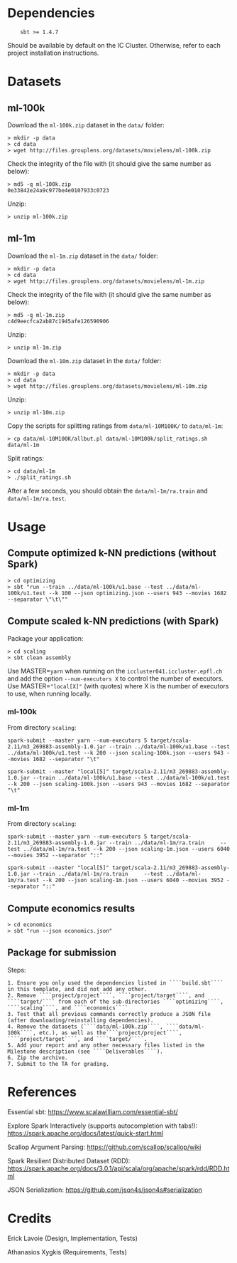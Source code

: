 # Dependencies

````
    sbt >= 1.4.7
````

Should be available by default on the IC Cluster. Otherwise, refer to each project installation instructions.

# Datasets

## ml-100k

Download the ````ml-100k.zip```` dataset in the ````data/```` folder:
````
> mkdir -p data
> cd data
> wget http://files.grouplens.org/datasets/movielens/ml-100k.zip
````

Check the integrity of the file with (it should give the same number as below):
````
> md5 -q ml-100k.zip
0e33842e24a9c977be4e0107933c0723
````

Unzip:
````
> unzip ml-100k.zip
````

## ml-1m

Download the ````ml-1m.zip```` dataset in the ````data/```` folder:
````
> mkdir -p data
> cd data
> wget http://files.grouplens.org/datasets/movielens/ml-1m.zip
````

Check the integrity of the file with (it should give the same number as below):
````
> md5 -q ml-1m.zip
c4d9eecfca2ab87c1945afe126590906
````

Unzip:
````
> unzip ml-1m.zip
````

Download the ````ml-10m.zip```` dataset in the ````data/```` folder:
````
> mkdir -p data
> cd data
> wget http://files.grouplens.org/datasets/movielens/ml-10m.zip
````

Unzip:
````
> unzip ml-10m.zip
````

Copy the scripts for splitting ratings from ````data/ml-10M100K/```` to
````data/ml-1m````:
````
> cp data/ml-10M100K/allbut.pl data/ml-10M100k/split_ratings.sh data/ml-1m
````

Split ratings:
````
> cd data/ml-1m
> ./split_ratings.sh
````

After a few seconds, you should obtain the ````data/ml-1m/ra.train```` and
````data/ml-1m/ra.test````.

# Usage

## Compute optimized k-NN predictions (without Spark)

````
> cd optimizing
> sbt "run --train ../data/ml-100k/u1.base --test ../data/ml-100k/u1.test --k 100 --json optimizing.json --users 943 --movies 1682 --separator \"\t\""
````

## Compute scaled k-NN predictions (with Spark)

Package your application:
````
> cd scaling
> sbt clean assembly
````

Use MASTER=````yarn```` when running on the
````iccluster041.iccluster.epfl.ch```` and add the option
````--num-executors X```` to control the number of executors.
Use  MASTER=````"local[X]"```` (with quotes) where X is
the number of executors to use, when running locally.

### ml-100k

From directory ````scaling````:
````
spark-submit --master yarn --num-executors 5 target/scala-2.11/m3_269883-assembly-1.0.jar --train ../data/ml-100k/u1.base --test ../data/ml-100k/u1.test --k 200 --json scaling-100k.json --users 943 --movies 1682 --separator "\t"
````

````
spark-submit --master "local[5]" target/scala-2.11/m3_269883-assembly-1.0.jar --train ../data/ml-100k/u1.base --test ../data/ml-100k/u1.test --k 200 --json scaling-100k.json --users 943 --movies 1682 --separator "\t"
````

### ml-1m

From directory ````scaling````:
````
spark-submit --master yarn --num-executors 5 target/scala-2.11/m3_269883-assembly-1.0.jar --train ../data/ml-1m/ra.train     --test ../data/ml-1m/ra.test --k 200 --json scaling-1m.json --users 6040 --movies 3952 --separator "::"
````

````
spark-submit --master "local[5]" target/scala-2.11/m3_269883-assembly-1.0.jar --train ../data/ml-1m/ra.train     --test ../data/ml-1m/ra.test --k 200 --json scaling-1m.json --users 6040 --movies 3952 --separator "::"
````

## Compute economics results
````
> cd economics
> sbt "run --json economics.json"
````

## Package for submission

Steps:

    1. Ensure you only used the dependencies listed in ````build.sbt```` in this template, and did not add any other.
    2. Remove ````project/project````, ````project/target````, and ````target/```` from each of the sub-directories ````optimizing````, ````scaling````, and ````economics````
    3. Test that all previous commands correctly produce a JSON file (after downloading/reinstalling dependencies).
    4. Remove the datasets (````data/ml-100k.zip````, ````data/ml-100k````, etc.), as well as the````project/project````, ````project/target````, and ````target/````.
    5. Add your report and any other necessary files listed in the Milestone description (see ````Deliverables````).
    6. Zip the archive.
    7. Submit to the TA for grading.

# References

Essential sbt: https://www.scalawilliam.com/essential-sbt/

Explore Spark Interactively (supports autocompletion with tabs!): https://spark.apache.org/docs/latest/quick-start.html

Scallop Argument Parsing: https://github.com/scallop/scallop/wiki

Spark Resilient Distributed Dataset (RDD): https://spark.apache.org/docs/3.0.1/api/scala/org/apache/spark/rdd/RDD.html

JSON Serialization: https://github.com/json4s/json4s#serialization

# Credits

Erick Lavoie (Design, Implementation, Tests)

Athanasios Xygkis (Requirements, Tests)
